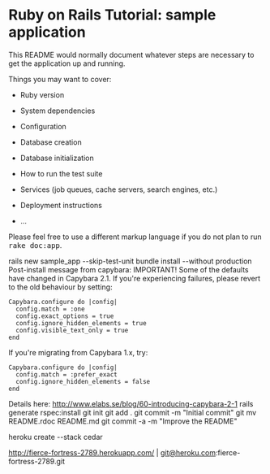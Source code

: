 # Ruby on Rails Tutorial: sample application

This README would normally document whatever steps are necessary to get the
application up and running.

Things you may want to cover:

* Ruby version

* System dependencies

* Configuration

* Database creation

* Database initialization

* How to run the test suite

* Services (job queues, cache servers, search engines, etc.)

* Deployment instructions

* ...


Please feel free to use a different markup language if you do not plan to run
<tt>rake doc:app</tt>.

rails new sample_app --skip-test-unit
bundle install --without production
Post-install message from capybara:
IMPORTANT! Some of the defaults have changed in Capybara 2.1. If you're experiencing failures,
please revert to the old behaviour by setting:

    Capybara.configure do |config|
      config.match = :one
      config.exact_options = true
      config.ignore_hidden_elements = true
      config.visible_text_only = true
    end

If you're migrating from Capybara 1.x, try:

    Capybara.configure do |config|
      config.match = :prefer_exact
      config.ignore_hidden_elements = false
    end

Details here: http://www.elabs.se/blog/60-introducing-capybara-2-1
rails generate rspec:install
git init
git add .
git commit -m "Initial commit"
git mv README.rdoc README.md
git commit -a -m "Improve the README"

heroku create --stack cedar

http://fierce-fortress-2789.herokuapp.com/ | git@heroku.com:fierce-fortress-2789.git
